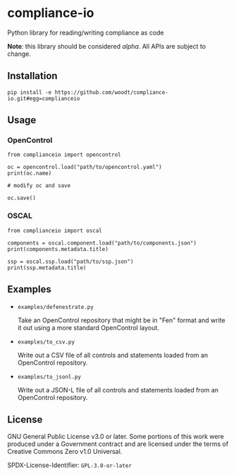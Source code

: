 # compliance-io

Python library for reading/writing compliance as code

**Note**: this library should be considered *alpha*.  All APIs are
subject to change.

## Installation

```
pip install -e https://github.com/woodt/compliance-io.git#egg=complianceio
```

## Usage

### OpenControl

```
from complianceio import opencontrol

oc = opencontrol.load("path/to/opencontrol.yaml")
print(oc.name)

# modify oc and save

oc.save()

```

### OSCAL

```
from complianceio import oscal

components = oscal.component.load("path/to/components.json")
print(components.metadata.title)

ssp = oscal.ssp.load("path/to/ssp.json")
print(ssp.metadata.title)
```

## Examples

* `examples/defenestrate.py`

  Take an OpenControl repository that might be in "Fen" format and
  write it out using a more standard OpenControl layout.

* `examples/to_csv.py`

  Write out a CSV file of all controls and statements loaded from an
  OpenControl repository.

* `examples/to_jsonl.py`

  Write out a JSON-L file of all controls and statements loaded from
  an OpenControl repository.

## License

GNU General Public License v3.0 or later. Some portions of this work
were produced under a Government contract and are licensed under the
terms of Creative Commons Zero v1.0 Universal.

SPDX-License-Identifier: `GPL-3.0-or-later`
